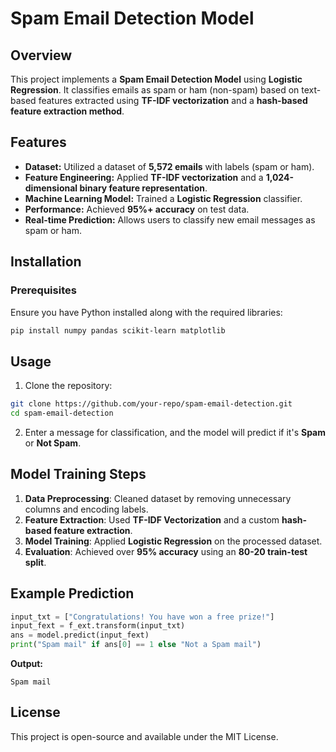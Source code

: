 # Spam Email Detection Model

## Overview
This project implements a **Spam Email Detection Model** using **Logistic Regression**. It classifies emails as spam or ham (non-spam) based on text-based features extracted using **TF-IDF vectorization** and a **hash-based feature extraction method**.

## Features
- **Dataset:** Utilized a dataset of **5,572 emails** with labels (spam or ham).
- **Feature Engineering:** Applied **TF-IDF vectorization** and a **1,024-dimensional binary feature representation**.
- **Machine Learning Model:** Trained a **Logistic Regression** classifier.
- **Performance:** Achieved **95%+ accuracy** on test data.
- **Real-time Prediction:** Allows users to classify new email messages as spam or ham.

## Installation
### Prerequisites
Ensure you have Python installed along with the required libraries:
```bash
pip install numpy pandas scikit-learn matplotlib
```

## Usage
1. Clone the repository:
```bash
git clone https://github.com/your-repo/spam-email-detection.git
cd spam-email-detection

```
2. Enter a message for classification, and the model will predict if it's **Spam** or **Not Spam**.

## Model Training Steps
1. **Data Preprocessing**: Cleaned dataset by removing unnecessary columns and encoding labels.
2. **Feature Extraction**: Used **TF-IDF Vectorization** and a custom **hash-based feature extraction**.
3. **Model Training**: Applied **Logistic Regression** on the processed dataset.
4. **Evaluation**: Achieved over **95% accuracy** using an **80-20 train-test split**.

## Example Prediction
```python
input_txt = ["Congratulations! You have won a free prize!"]
input_fext = f_ext.transform(input_txt)
ans = model.predict(input_fext)
print("Spam mail" if ans[0] == 1 else "Not a Spam mail")
```
**Output:**
```
Spam mail
```



## License
This project is open-source and available under the MIT License.
